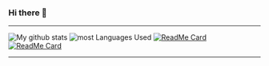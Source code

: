 ### Hi there 👋

---

![My github stats](https://github-readme-stats.vercel.app/api?username=mburuanthony&show_icons=true&hide=contribs,issues&custom_title=My%20Github%20Stats&theme=highcontrast&count_private=true) 
![most Languages Used](https://github-readme-stats.vercel.app/api/top-langs/?username=mburuanthony&count_private=true&theme=tokyonight&langs_count=4)
[![ReadMe Card](https://github-readme-stats.vercel.app/api/pin/?username=mburuanthony&repo=countryQuiz&show_owner=true&theme=yeblu)](https://github.com/mburuanthony/countryQuiz)
[![ReadMe Card](https://github-readme-stats.vercel.app/api/pin/?username=K-Kelvin&repo=Sudoku-GUI&show_owner=true&theme=vision-friendly-dark)](https://www.github.com/K-Kelvin/Sudoku-GUI)

---
